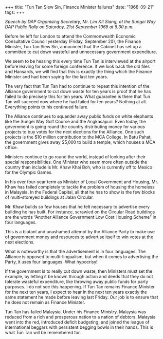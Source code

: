 +++ 
title: "Tun Tan Siew Sin, Finance Minister failures"
date: "1968-09-21"
tags:
+++

_Speech by DAP Organising Secretary, Mr. Lim Kit Siang, at the Sungei Way DAP Public Rally on Saturday, 21st September 1968 at 8.30 p.m._

Before he left for London to attend the Commonwealth Economic Consultative Council yesterday (Friday, September 20), the Finance Minister, Tun Tan Siew Sin, announced that the Cabinet has set up a committee to cut down wasteful and unnecessary government expenditure.

We seem to be hearing this every time Tun Tan is interviewed at the airport before leaving for some foreign conference. If we look back the old files and Hansards, we will find that this is exactly the thing which the Finance Minister and had been saying for the last ten years.</u>

The very fact that Tun Tan had to continue to repeat this intention of the Alliance government to cut down waste for ten years is proof that he has failed to do precisely this for ten years. What guarantee is there that Tun Tan will succeed now where he had failed for ten years? Nothing at all. Everything points to his continued failure.

The Alliance continues to squander away public funds on white elephants like the Sungei Way Golf Course and the Angkasapuri. Even today, the government is going round the country distributing money for various projects to buy votes for the next elections for the Alliance. One such projects is the $10 million contribution to the MCA College. In Batu Pahat, the government gives away $5,000 to build a temple, which houses a MCA office.

Ministers continue to go round the world, instead of looking after their special responsibilities. One Minister who seem more often outside the country than include is Mr. Khaw Khai Boh, who is currently off to Mexico for the Olympic Games.

In his over four-year term as Minister of Local Government and Housing, Mr. Khaw has failed completely to tackle the problem of housing the homeless in Malaysia. In the Federal Capital, all that he has to show is the few blocks of multi-storeyed buildings at Jalan Circular.

Mr. Khaw builds so few houses that he felt necessary to advertise every building he has built. For instance, scrawled on the Circular Road buildings are the words “Another Alliance Government Low Cost Housing Scheme” in four languages.

This is a blatant and unashamed attempt by the Alliance Party to make use of government money and resources to advertise itself to win votes at the next elections.

What is noteworthy is that the advertisement is in four languages. The Alliance is opposed to multi-lingualism, but when it comes to advertising the Party, it uses four languages. What hypocrisy!

If the government is to really cut down waste, then Ministers must set the example, by letting it be known through action and deeds that they do not tolerate wasteful expenditure, like throwing away public funds for party purposes. I do not see this happening. If Tun Tan remains Finance Minister for the next ten years, I expect to hear in the next ten years exactly the same statement he made before leaving last Friday. Our job is to ensure that he does not remain as Finance Miniater.

Tun Tan has failed Malaysia. Under his Finance Ministry, Malaysia was reduced from a rich and prosperous nation to a nation of debtors. Malaysia went into the red, introduced deficit budgeting, and joined the league of international beggars with persistent begging bowls in their hands. This is what Tun Tan will be remembered for.
 
